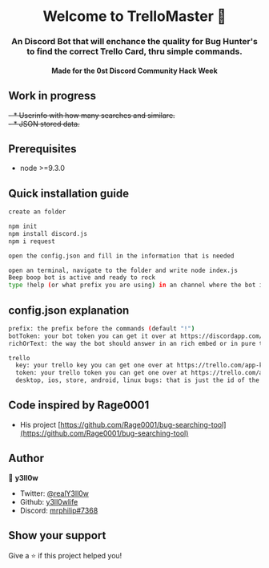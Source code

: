 <h1 align="center">Welcome to TrelloMaster 👋</h1>
<p>
</p>

<h3 align="center">An Discord Bot that will enchance the  quality for Bug Hunter&#39;s to find the correct Trello Card, thru simple commands.</h6>
<h4 align="center">Made for the 0st Discord Community Hack Week</h6>

## Work in progress
~~- * Userinfo with how many searches and similare.~~  
~~- * JSON stored data.~~

## Prerequisites

- node &gt;=9.3.0

## Quick installation guide
```sh
create an folder

npm init
npm install discord.js
npm i request

open the config.json and fill in the information that is needed

open an terminal, navigate to the folder and write node index.js
Beep boop bot is active and ready to rock
type !help (or what prefix you are using) in an channel where the bot is online to see all the commands
```

## config.json explanation
```sh
prefix: the prefix before the commands (default "!")
botToken: your bot token you can get it over at https://discordapp.com/developers/applications/
richOrText: the way the bot should answer in an rich embed or in pure text form (default "rich")

trello
  key: your trello key you can get one over at https://trello.com/app-key
  token: your trello token you can get one over at https://trello.com/app-key
  desktop, ios, store, android, linux bugs: that is just the id of the board nothing to worry about

```

## Code inspired by Rage0001
* His project [https://github.com/Rage0001/bug-searching-tool](https://github.com/Rage0001/bug-searching-tool)

## Author
👤 **y3ll0w**

* Twitter: [@realY3ll0w](https://twitter.com/realY3ll0w)
* Github: [y3ll0wlife](https://github.com/y3ll0wlife)
* Discord: [mrphilip#7368](http://discordapp.com)

## Show your support

Give a ⭐️ if this project helped you!
